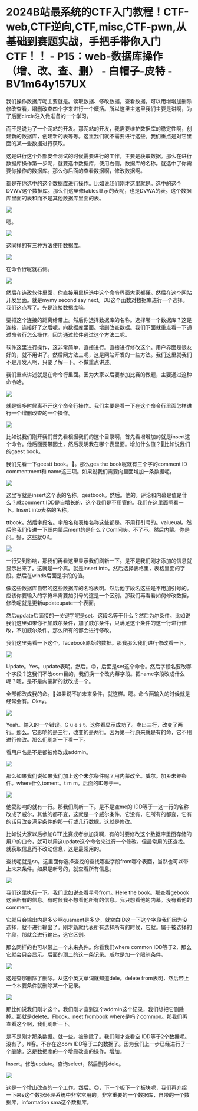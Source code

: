 # 2024B站最系统的CTF入门教程！CTF-web,CTF逆向,CTF,misc,CTF-pwn,从基础到赛题实战，手把手带你入门CTF！！ - P15：web-数据库操作（增、改、查、删） - 白帽子-皮特 - BV1m64y157UX

我们操作数据库呢主要就是。读取数据、修改数据，查看数据。可以用增增加删除修改查看，增删改查四个字来进行一个概括。所以这里主这里我们主要是讲啊，为了后面circle注入做准备的一个学习。

而不是说为了一个网站的开发。那网站的开发，我需要维护数据库的稳定性啊，创建新的数据库，创建新的表等等。这里我们就不需要进行这些。我们重点是对它里面的某一些数据进行获取。

这是进行这个外部安全测试的时候需要进行的工作，主要是获取数据。那么在进行数据库操作第一步呢，就要选中数据库，使用右侧。数据库的名称。就选中了你需要你操作的数据库。那么你后面的查看数据啊，修改数据啊。

都是在你选中的这个数据库进行操作。比如说我们刚才这里就是。选中的这个DVWV这个数据库。那么们这里修tables显示的表呢，也是DVWA的表。这个数据库里面的表和而不是其他数据库里面的表。



![](img/e623d0c4e57d6ebf2c79849ffc33e1ec_1.png)

嗯。

![](img/e623d0c4e57d6ebf2c79849ffc33e1ec_3.png)

这同样的有三种方法使用数据库。

![](img/e623d0c4e57d6ebf2c79849ffc33e1ec_5.png)

在命令行呢就右侧。

![](img/e623d0c4e57d6ebf2c79849ffc33e1ec_7.png)

然后在连政软件里面，你直接用鼠标选中这个命令界面大家都懂。然后在这个网站开发里面。就是mymy second say next。DB这个函数对数据库进行一个选择。我们这点写了。先是连接数据库嘛。

要把这个连接的距离给带上。然后你选择数据库的名称。选择哪一个数据库？这是连接，连接好了之后呢，向数据库里面。增删改查数据。我们下面就重点看一下通过命令行怎么操作。因为通过软件通过这个方法二呢。

软件这里进行操作，这非常简单，直接进行。直接进行修改这个。用户界面是很友好的，就不用讲了。然后网方法三呢，这是网站开发的一些方法。我们这里就我们不是开发人啊，只要了解一下。不做重点讲述。

我们重点讲述就是在命令行里面。因为大家以后要参加比赛的做题，主要通过这种命令哈。

![](img/e623d0c4e57d6ebf2c79849ffc33e1ec_9.png)

就是很多时候离不开这个命令行操作。我们主要是看一下在这个命令行里面怎样进行一个增删改查的一个操作。

![](img/e623d0c4e57d6ebf2c79849ffc33e1ec_11.png)

比如说我们刚开我们首先看根据我们的这个目录啊，首先看增增加的就是insert这个命令。他后面要带因土，然后表明我在哪个表里面。增加什么值？🎼比如说我们的gaest book。

我们先看一下geestt book。🎼。那么ges the book呢就有三个字的comment ID commentment和 name这三项。如果说我们需要向里面增加一条数据呢。



![](img/e623d0c4e57d6ebf2c79849ffc33e1ec_13.png)

这里写就是insert这个表的名称，gestbook。然后。他的。评论和内幕是值是什么？就comment IDD是自增长的，这个我们是不用管的。我们在这里面啊看一下。Insert into表格的名称。

ttbook。然后字段名。字段名和表格名称这些都是。不用打引号的。valueual。然后他我们传进一下职内蒙后ment的是什么？Com问头。不了不。然后内蒙。你是问。好，这些就OK。



![](img/e623d0c4e57d6ebf2c79849ffc33e1ec_15.png)

一行受到影响，那我们再看这里显示我们刷新一下。是不是我们刚才添加的信息就显示出来了。这就是一个真。就是insert into。然后选择表格里，表格里面的字段。然后在winds后面是字段的值。

像这些数据库自带的这些数据库的名称表明。然后他字段名这些是不用加引号的。应该你要输入的字符串需要加引号的这是一个区别。那我们再看看如何修改数据，修改呢就是更新updateupate一个表面。

然后update后面接的一关键字呢是set。这段名等于什么？然后为尔条件。比如说我们这里如果你不加威尔条件，加了威尔条件，只满足这个条件的这一行进行修改，不加威尔条件。那么所有的都会进行修改。

我们这里先看一下这个。facebook原始的数据。那我那么我们进行修改看一下。

![](img/e623d0c4e57d6ebf2c79849ffc33e1ec_17.png)

Update。Yes。update表明。然后。😊，后面是set这个命令。然后字段名要改哪个字段？这我们不改com目的，我们换一个改内幕字段。把name字段改成什么呢？嗯，是不是内蒙斯的就改成一个。

全部都改成我的命。🎼如果说不加未来条件，就这样。嗯。命令函输入的时候就是经常会有。Okay。

![](img/e623d0c4e57d6ebf2c79849ffc33e1ec_19.png)

Yeah。输入的一个错误。G u e s t。这你看显示成功了。卖出三行，改变了两行。那么。它影响的是三行，改变的是两行。因为第一行原来就是有的命，它不用进行修改。那么们刷新一下看一下。

看用户名是不是都被修改成addmin。

![](img/e623d0c4e57d6ebf2c79849ffc33e1ec_21.png)

那么如果我们说如果我们加上这个未尔条件呢？用内蒙改全。威尔。加乡未养条件。where什么toment。t m m。后面的ID等于一。



![](img/e623d0c4e57d6ebf2c79849ffc33e1ec_23.png)

他受影响的就有一行。那我们刷新一下。是不是空me的 IDD等于一这一行的名称改成了威尔，其他的都不变，这就是一个威尔条件，它没有，它所有的都变，它有的话只改变满足条件的那一行或几行数据。这就是修改。

比如说大家以后参加CTF比赛或者参加货啊，有的时要修改这个数据库里面存储的用户的口令，就可以用这update这个命令来进行一个修改。但最常用的还查找。就获取信息而不改动信息，这是最常用的。

查找呢就是sn。这里面你选择查找的查找哪些字段from哪个表面，当然也可以带上未来条件。如果是新号的，就查看所有信息。



![](img/e623d0c4e57d6ebf2c79849ffc33e1ec_25.png)

我们这里执行一下。我们比如说查看星号from。Here the book。那查看gebook这表所有的信息。有时候我不想看他所有的信息。我只想看他的内幕。没有看他的comment。

它就只会输出内是多少啊quament是多少，就空白ID这一下这个字段我们因为没选择，就不进行输出了。刚才新就代表所有选择所有的时候，它就。属于被选择的字段，那就会进行输出，这它区别。

那么同样的也可以带上一个未来条件。你看我们where common IDD等于2，那么它就会只会显示。后面的顶二的这一条记录。威尔是加一个限制条件。



![](img/e623d0c4e57d6ebf2c79849ffc33e1ec_27.png)

这是查那删除了删除。从这个英文单词就知道dele。delete from表明，然后带上一个木要条件就删除某一个记录。



![](img/e623d0c4e57d6ebf2c79849ffc33e1ec_29.png)

那比如说我们刚才这个。我们刚才查到这个addmin这个记录，我们想把它删除掉。那就是delete。Fbook。neet frombook where是吗？common。那我们再查看这个啊，我们刷新一下。

是不是刚才那条数据。就一些。被删除了。我们刚才查看空 IDD等于2个数据呢。没有了。N客。不存在这com IDD等于二的数据了。因为我们上一步已经进行了一个删除。这是数据库的一个增删改查的操作。增加。

Insert。修改update。查询select，然后删除dele。

![](img/e623d0c4e57d6ebf2c79849ffc33e1ec_31.png)

这是一个增山改查的一个工作。然后。😊，下一个板下一个板块呢，我们再介绍一下来s这个数据环理系统中非常常用的。非常重要的一个数据库，自带的一个数据库，information sma这个数据库。

